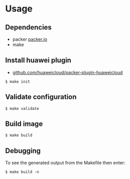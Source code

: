 # Usage

## Dependencies

- packer [packer.io](https://www.packer.io/)
- make

## Install huawei plugin

- [github.com/huaweicloud/packer-plugin-huaweicloud](https://github.com/huaweicloud/packer-plugin-huaweicloud)

```shell
$ make init
```

## Validate configuration

```shell
$ make validate
```

## Build image

```shell
$ make build
```

## Debugging

To see the generated output from the Makefile then enter:

```shell
$ make build -n
```
